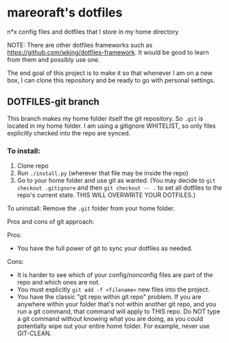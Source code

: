 # mareoraft's dotfiles

n*x config files and dotfiles that I store in my home directory

NOTE: There are other dotfiles frameworks such as https://github.com/wking/dotfiles-framework.  It would be good to learn from them and possibly use one.

The end goal of this project is to make it so that whenever I am on a new box, I can clone this repository and be ready to go with personal settings.



## DOTFILES-git branch

This branch makes my home folder itself the git repository.  So `.git` is located in my home folder.  I am using a gitignore WHITELIST, so only files explicitly checked into the repo are synced.

### To install:

  1. Clone repo
  2. Run `./install.py` (wherever that file may be inside the repo)
  3. Go to your home folder and use git as wanted.  (You may decide to `git checkout .gitignore` and then `git checkout -- .` to set all dotfiles to the repo's current state.  THIS WILL OVERWRITE YOUR DOTFILES.)

To uninstall: Remove the `.git` folder from your home folder.

Pros and cons of git approach:

Pros:

  * You have the full power of git to sync your dotfiles as needed.

Cons:

  * It is harder to see which of your config/nonconfig files are part of the repo and which ones are not.
  * You must explicitly `git add -f <filename>` new files into the project.
  * You have the classic "git repo within git repo" problem.  If you are anywhere within your folder that's not within another git repo, and you run a git command, that command will apply to THIS repo.  Do NOT type a git command without knowing what you are doing, as you could potentially wipe out your entire home folder.  For example, never use GIT-CLEAN.
